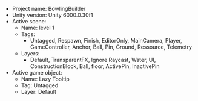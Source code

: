 <!-- UNITY CODE ASSIST INSTRUCTIONS START -->
- Project name: BowlingBuilder
- Unity version: Unity 6000.0.30f1
- Active scene:
  - Name: level 1
  - Tags:
    - Untagged, Respawn, Finish, EditorOnly, MainCamera, Player, GameController, Anchor, Ball, Pin, Ground, Ressource, Telemetry
  - Layers:
    - Default, TransparentFX, Ignore Raycast, Water, UI, ConstructionBlock, Ball, floor, ActivePin, InactivePin
- Active game object:
  - Name: Lazy Tooltip
  - Tag: Untagged
  - Layer: Default
<!-- UNITY CODE ASSIST INSTRUCTIONS END -->